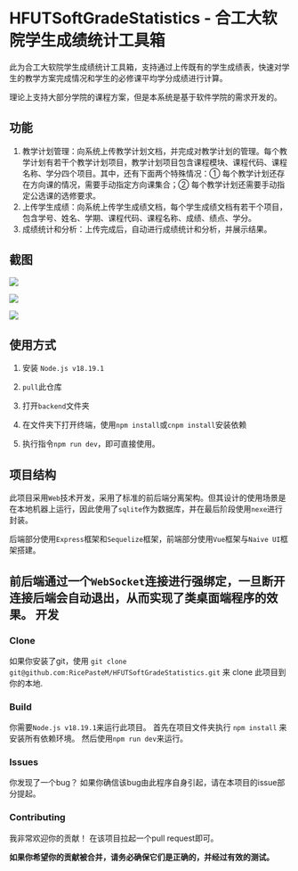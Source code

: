# HFUTSoftGradeStatistics - 合工大软院学生成绩统计工具箱

此为合工大软院学生成绩统计工具箱，支持通过上传既有的学生成绩表，快速对学生的教学方案完成情况和学生的必修课平均学分成绩进行计算。

理论上支持大部分学院的课程方案，但是本系统是基于软件学院的需求开发的。

## 功能

1. 教学计划管理：向系统上传教学计划文档，并完成对教学计划的管理。每个教学计划有若干个教学计划项目，教学计划项目包含课程模块、课程代码、课程名称、学分四个项目。其中，还有下面两个特殊情况：① 每个教学计划还存在方向课的情况，需要手动指定方向课集合；② 每个教学计划还需要手动指定公选课的选修要求。
2. 上传学生成绩：向系统上传学生成绩文档，每个学生成绩文档有若干个项目，包含学号、姓名、学期、课程代码、课程名称、成绩、绩点、学分。
3. 成绩统计和分析：上传完成后，自动进行成绩统计和分析，并展示结果。

## 截图

![](https://storage.codesocean.top/api/resource/get/171012728068783)

![](https://storage.codesocean.top/api/resource/get/171012728069454)

![](https://storage.codesocean.top/api/resource/get/171012728072055)

## 使用方式

1. 安装 `Node.js v18.19.1`

2. `pull`此仓库

3. 打开`backend`文件夹

4. 在文件夹下打开终端，使用`npm install`或`cnpm install`安装依赖

5. 执行指令`npm run dev`，即可直接使用。

## 项目结构

此项目采用`Web`技术开发，采用了标准的前后端分离架构。但其设计的使用场景是在本地机器上运行，因此使用了`sqlite`作为数据库，并在最后阶段使用`nexe`进行封装。

后端部分使用`Express`框架和`Sequelize`框架，前端部分使用`Vue`框架与`Naive UI`框架搭建。

前后端通过一个`WebSocket`连接进行强绑定，一旦断开连接后端会自动退出，从而实现了类桌面端程序的效果。
开发
--

### Clone

如果你安装了git，使用 `git clone git@github.com:RicePasteM/HFUTSoftGradeStatistics.git` 来 clone 此项目到你的本地.

### Build

你需要`Node.js v18.19.1`来运行此项目。 首先在项目文件夹执行 `npm install` 来安装所有依赖环境。 然后使用`npm run dev`来运行。

### Issues

你发现了一个bug？ 如果你确信该bug由此程序自身引起，请在本项目的issue部分提起。

### Contributing

我非常欢迎你的贡献！ 在该项目拉起一个pull request即可。

**如果你希望你的贡献被合并，请务必确保它们是正确的，并经过有效的测试。**


